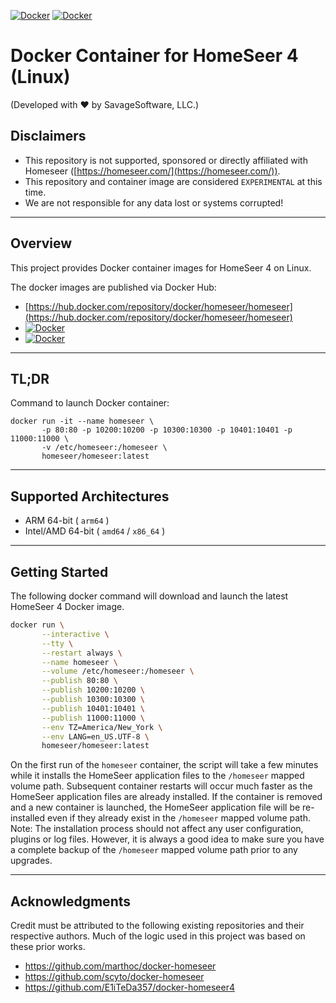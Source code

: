 [![Docker](https://img.shields.io/docker/v/homeseer/homeseer/latest?color=darkgreen&logo=docker&label=DockerHub%20Latest%20Image)](https://hub.docker.com/repository/docker/homeseer/homeseer/)
[![Docker](https://img.shields.io/docker/v/homeseer/homeseer/beta?color=red&logo=docker&label=DockerHub%20Beta%20Image)](https://hub.docker.com/repository/docker/homeseer/homeseer/)

# Docker Container for HomeSeer 4 (Linux)

(Developed with ♥ by SavageSoftware, LLC.)

## Disclaimers

 -  This repository is not supported, sponsored or directly affiliated with Homeseer ([https://homeseer.com/](https://homeseer.com/)).
 -  This repository and container image are considered `EXPERIMENTAL` at this time.  
 -  We are not responsible for any data lost or systems corrupted! 

---

## Overview

This project provides Docker container images for HomeSeer 4 on Linux.     

The docker images are published via Docker Hub:
 - [https://hub.docker.com/repository/docker/homeseer/homeseer](https://hub.docker.com/repository/docker/homeseer/homeseer)
 - [![Docker](https://img.shields.io/docker/v/homeseer/homeseer/latest?label=DockerHub%20Latest%20Image&logo=docker&style=social)](https://hub.docker.com/repository/docker/homeseer/homeseer/)
 - [![Docker](https://img.shields.io/docker/v/homeseer/homeseer/beta?label=DockerHub%20Beta%20Image&logo=docker&style=social)](https://hub.docker.com/repository/docker/homeseer/homeseer/)

---

## TL;DR

Command to launch Docker container:
```
docker run -it --name homeseer \       
       -p 80:80 -p 10200:10200 -p 10300:10300 -p 10401:10401 -p 11000:11000 \
       -v /etc/homeseer:/homeseer \
       homeseer/homeseer:latest
```

---

## Supported Architectures

- ARM 64-bit ( `arm64` )
- Intel/AMD 64-bit ( `amd64` / `x86_64` )

---

## Getting Started 

The following docker command will download and launch the latest HomeSeer 4 Docker image.
```bash
docker run \
       --interactive \
       --tty \
       --restart always \
       --name homeseer \
       --volume /etc/homeseer:/homeseer \
       --publish 80:80 \
       --publish 10200:10200 \
       --publish 10300:10300 \
       --publish 10401:10401 \
       --publish 11000:11000 \
       --env TZ=America/New_York \
       --env LANG=en_US.UTF-8 \
       homeseer/homeseer:latest
```

On the first run of the `homeseer` container, the script will take a few minutes while it 
installs the HomeSeer application files to the `/homeseer` mapped volume path.  Subsequent 
container restarts will occur much faster as the HomeSeer application files are already 
installed.  If the container is removed and a new container is launched, the HomeSeer
application file will be re-installed even if they already exist in the `/homeseer` 
mapped volume path.  Note: The installation process should not affect any user configuration, 
plugins or log files.  However, it is always a good idea to make sure you have a complete backup 
of the `/homeseer` mapped volume path prior to any upgrades.   

---

## Acknowledgments

Credit must be attributed to the following existing repositories and their respective authors.  Much of 
the logic used in this project was based on these prior works. 

 - https://github.com/marthoc/docker-homeseer
 - https://github.com/scyto/docker-homeseer
 - https://github.com/E1iTeDa357/docker-homeseer4
